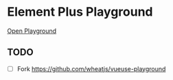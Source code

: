 # Element Plus Playground

[Open Playground](https://play.element-plus.org/)

## TODO

- [ ] Fork https://github.com/wheatjs/vueuse-playground
